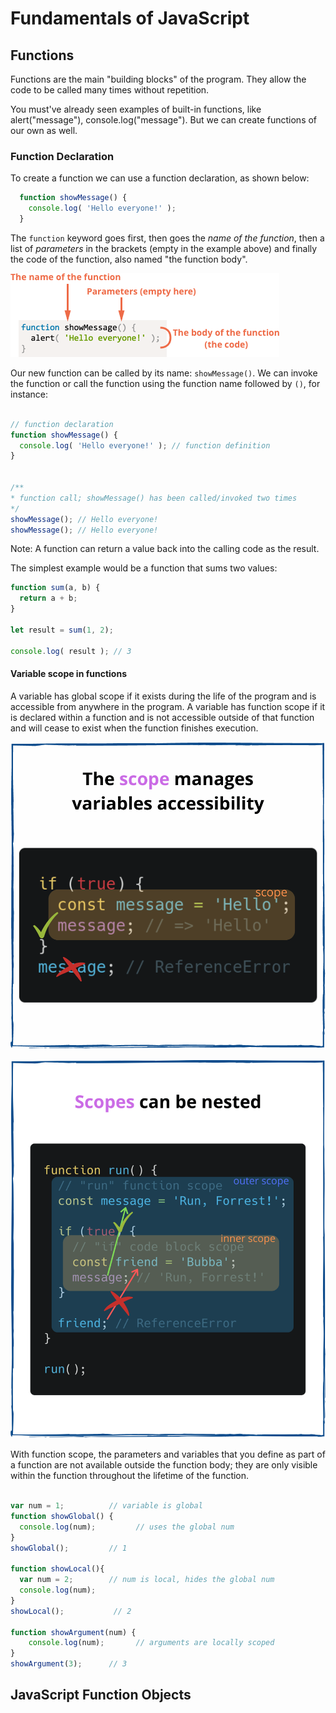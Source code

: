 # Fundamentals of JavaScript

## Functions

Functions are the main "building blocks" of the program. They allow the code to be called many times without repetition.

You must've already seen examples of built-in functions, like alert("message"), console.log("message"). But we can create functions of our own as well.

### Function Declaration

To create a function we can use a function declaration, as shown below:

```javascript
  function showMessage() {
    console.log( 'Hello everyone!' );
  }
```

The `function` keyword goes first, then goes the *name of the function*, then a list of *parameters* in the brackets (empty in the example above) and finally the code of the function, also named "the function body".


![functionDeclaration](../assets/function_basics.png)


Our new function can be called by its name: `showMessage()`. We can invoke the function or call the function using the function name followed by `()`, for instance:

```javascript

// function declaration
function showMessage() {
  console.log( 'Hello everyone!' ); // function definition
}


/**
* function call; showMessage() has been called/invoked two times
*/
showMessage(); // Hello everyone!
showMessage(); // Hello everyone!

```

Note: A function can return a value back into the calling code as the result.


The simplest example would be a function that sums two values:

```javascript
function sum(a, b) {
  return a + b;
}

let result = sum(1, 2);

console.log( result ); // 3

```

#### Variable scope in functions


A variable has global scope if it exists during the life of the program and is accessible from anywhere in the program. A variable 
has function scope if it is declared within a function and is not accessible outside of that function and will cease to exist when
the function finishes execution.

![function-scope](../assets/javascript-scope.png)

![function-nested-scope](../assets/javascript-nested-scopes.png)


With function scope, the parameters and variables that you define as part of a function are not available outside the function 
body; they are only visible within the function throughout the lifetime of the function.

```javascript

var num = 1;          // variable is global
function showGlobal() {
  console.log(num);         // uses the global num
}
showGlobal();         // 1

function showLocal(){
  var num = 2;        // num is local, hides the global num 
  console.log(num);
}
showLocal();           // 2

function showArgument(num) {
    console.log(num);       // arguments are locally scoped
}
showArgument(3);      // 3

```


## JavaScript Function Objects


